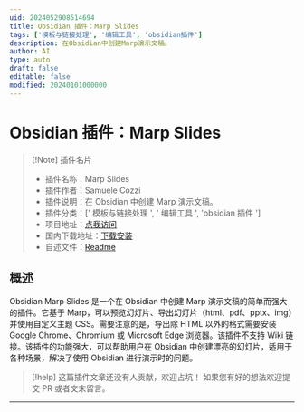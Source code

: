 ```yaml
---
uid: 2024052908514694
title: Obsidian 插件：Marp Slides
tags: ['模板与链接处理', '编辑工具', 'obsidian插件']
description: 在Obsidian中创建Marp演示文稿。
author: AI
type: auto
draft: false
editable: false
modified: 20240101000000
---
```


# Obsidian 插件：Marp Slides

> [!Note] 插件名片
> - 插件名称：Marp Slides
> - 插件作者：Samuele Cozzi
> - 插件说明：在 Obsidian 中创建 Marp 演示文稿。
> - 插件分类：[' 模板与链接处理 ', ' 编辑工具 ', 'obsidian 插件 ']
> - 项目地址：[点我访问](https://github.com/samuele-cozzi/obsidian-marp-slides)
> - 国内下载地址：[下载安装](https://pkmer.cn/products/plugin/pluginMarket/?marp-slides)
> - 自述文件：[Readme](https://ghproxy.net/https://raw.githubusercontent.com/samuele-cozzi/obsidian-marp-slides/main/README.md)

## 概述

Obsidian Marp Slides 是一个在 Obsidian 中创建 Marp 演示文稿的简单而强大的插件。它基于 Marp，可以预览幻灯片、导出幻灯片（html、pdf、pptx、img）并使用自定义主题 CSS。需要注意的是，导出除 HTML 以外的格式需要安装 Google Chrome、Chromium 或 Microsoft Edge 浏览器。该插件不支持 Wiki 链接。该插件的功能强大，可以帮助用户在 Obsidian 中创建漂亮的幻灯片，适用于各种场景，解决了使用 Obsidian 进行演示时的问题。

> [!help]
> 这篇插件文章还没有人贡献，欢迎占坑！
> 如果您有好的想法欢迎提交 PR 或者文末留言。

---



